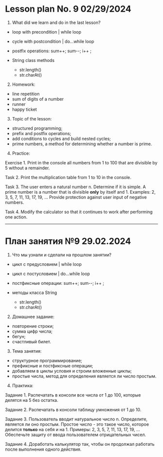 # Lesson plan No. 9 02/29/2024

1. What did we learn and do in the last lesson?
- loop with precondition | while loop
- cycle with postcondition | do...while loop
- postfix operations:
  sum++;
  sum--;
  i++ ;

- String class methods
  - str.length()
  - str.charAt()

2. Homework:
- line repetition
- sum of digits of a number
- runner
- happy ticket

3. Topic of the lesson:
- structured programming;
- prefix and postfix operations;
- add conditions to cycles and build nested cycles;
- prime numbers, a method for determining whether a number is prime.

4. Practice:

Exercise 1.
Print in the console all numbers from 1 to 100 that are divisible by 5 without a remainder.

Task 2.
Print the multiplication table from 1 to 10 in the console.

Task 3.
The user enters a natural number n. Determine if it is simple.
A prime number is a number that is divisible **only** by itself and 1.
Examples: 2, 3, 5, 7, 11, 13, 17, 19, ...
Provide protection against user input of negative numbers.

Task 4.
Modify the calculator so that it continues to work after performing one action.

---------------------------------

# План занятия №9 29.02.2024

1. Что мы узнали и сделали на прошлом занятии?
- цикл с предусловием   | while loop
- цикл с постусловием   | do...while loop
- постфиксные операции:
  sum++; 
  sum--; 
  i++ ; 

- методы класса String
  - str.length()
  - str.charAt()

2. Домашнее задание:
- повторение строки;
- сумма цифр числа;
- бегун;
- счастливый билет.

3. Тема занятия:
- структурное программирование;
- префиксные и постфиксные операции;
- добавляем в циклы условия и строим вложенные циклы;
- простые числа, метод для определения является ли число простым.

4. Практика:

Задание 1.
Распечатать в консоли все числа от 1 до 100, которые делятся на 5 без остатка.

Задание 2.
Распечатать в консоли таблицу умножения от 1 до 10.

Задание 3.
Пользователь вводит натуральное число n. Определите, является ли оно простым.
Простое число - это такое число, которое делится **только** на себя и на 1.
Примеры: 2, 3, 5, 7, 11, 13, 17, 19, ...
Обеспечьте защиту от ввода пользователем отрицательных чисел.

Задание 4.
Доработать калькулятор так, чтобы он продолжал работать после выполнения одного действия.